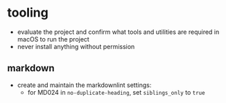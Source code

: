# tooling

- evaluate the project and confirm what tools and utilities are required in macOS to run the project
- never install anything without permission

## markdown

- create and maintain the markdownlint settings:
  - for MD024 in `no-duplicate-heading`, set `siblings_only` to `true`
